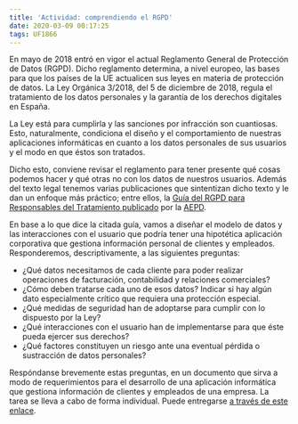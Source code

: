 ```yaml
---
title: 'Actividad: comprendiendo el RGPD'
date: 2020-03-09 00:17:25
tags: UF1866
---
```

En mayo de 2018 entró en vigor el actual Reglamento General de Protección de Datos (RGPD). Dicho reglamento determina, a nivel europeo, las bases para que los países de la UE actualicen sus leyes en materia de protección de datos. La Ley Orgánica 3/2018, del 5 de diciembre de 2018, regula el tratamiento de los datos personales y la garantía de los derechos digitales en España.

La Ley está para cumplirla y las sanciones por infracción son cuantiosas. Esto, naturalmente, condiciona el diseño y el comportamiento de nuestras aplicaciones informáticas en cuanto a los datos personales de sus usuarios y el modo en que éstos son tratados.

Dicho esto, conviene revisar el reglamento para tener presente qué cosas podemos hacer y qué otras no con los datos de nuestros usuarios. Además del texto legal tenemos varias publicaciones que sintentizan dicho texto y le dan un enfoque más práctico; entre ellos, la [Guía del RGPD para Responsables del Tratamiento publicado](https://zurdistan.cloud/index.php/s/EbREPKA3eDAK2Sc) por la [AEPD](https://www.aepd.es/es).

En base a lo que dice la citada guía, vamos a diseñar el modelo de datos y las interacciones con el usuario que podría tener una hipotética aplicación corporativa que gestiona información personal de clientes y empleados. Responderemos, descriptivamente, a las siguientes preguntas:

* ¿Qué datos necesitamos de cada cliente para poder realizar operaciones de facturación, contabilidad y relaciones comerciales?
* ¿Cómo deben tratarse cada uno de esos datos? Indicar si hay algún dato especialmente crítico que requiera una protección especial.
* ¿Qué medidas de seguridad han de adoptarse para cumplir con lo dispuesto por la Ley?
* ¿Qué interacciones con el usuario han de implementarse para que éste pueda ejercer sus derechos?
* ¿Qué factores constituyen un riesgo ante una eventual pérdida o sustracción de datos personales?

Respóndanse brevemente estas preguntas, en un documento que sirva a modo de requerimientos para el desarrollo de una aplicación informática que gestiona información de clientes y empleados de una empresa. La tarea se lleva a cabo de forma individual. Puede entregarse [a través de este enlace](https://zurdistan.cloud/index.php/s/H7Sjeb4a7XKLoWw).